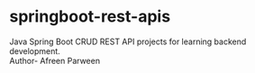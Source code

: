 # springboot-rest-apis
Java Spring Boot CRUD REST API projects for learning backend development.
<br>
Author- Afreen Parween

